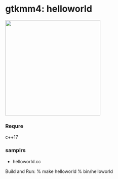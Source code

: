 gtkmm4: helloworld
===============

<image src="https://raw.githubusercontent.com/ohwada/MAC_cpp_Samples/master/gtkmm4/screenshots/hello.png" width="300" /> 

### Requre  
c++17  

### samplrs
- helloworld.cc

Build and Run:
% make helloworld
% bin/helloworld
